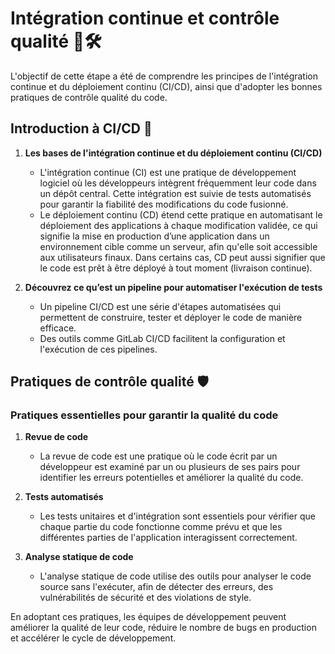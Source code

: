 # Intégration continue et contrôle qualité 🔄🛠️

L'objectif de cette étape a été de comprendre les principes de l'intégration continue et du déploiement continu (CI/CD), ainsi que d'adopter les bonnes pratiques de contrôle qualité du code.

## Introduction à CI/CD 🚀

1. **Les bases de l'intégration continue et du déploiement continu (CI/CD)**
   - L'intégration continue (CI) est une pratique de développement logiciel où les développeurs intègrent fréquemment leur code dans un dépôt central. Cette intégration est suivie de tests automatisés pour garantir la fiabilité des modifications du code fusionné.
   - Le déploiement continu (CD) étend cette pratique en automatisant le déploiement des applications à chaque modification validée, ce qui signifie la mise en production d’une application dans un environnement cible comme un serveur, afin qu'elle soit accessible aux utilisateurs finaux. Dans certains cas, CD peut aussi signifier que le code est prêt à être déployé à tout moment (livraison continue).

2. **Découvrez ce qu’est un pipeline pour automatiser l'exécution de tests**
   - Un pipeline CI/CD est une série d'étapes automatisées qui permettent de construire, tester et déployer le code de manière efficace.
   - Des outils comme GitLab CI/CD facilitent la configuration et l'exécution de ces pipelines.

## Pratiques de contrôle qualité 🛡️

### Pratiques essentielles pour garantir la qualité du code

1. **Revue de code**
   - La revue de code est une pratique où le code écrit par un développeur est examiné par un ou plusieurs de ses pairs pour identifier les erreurs potentielles et améliorer la qualité du code.

2. **Tests automatisés**
   - Les tests unitaires et d'intégration sont essentiels pour vérifier que chaque partie du code fonctionne comme prévu et que les différentes parties de l'application interagissent correctement.

3. **Analyse statique de code**
   - L'analyse statique de code utilise des outils pour analyser le code source sans l'exécuter, afin de détecter des erreurs, des vulnérabilités de sécurité et des violations de style.

En adoptant ces pratiques, les équipes de développement peuvent améliorer la qualité de leur code, réduire le nombre de bugs en production et accélérer le cycle de développement.
